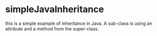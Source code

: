 # simpleJavaInheritance

this is a simple example of inheritance in Java.
A sub-class is using an attribute and a method from the super-class.
